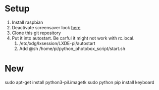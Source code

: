 # Setup
1. Install raspbian
2. Deactivate screensaver look [here](https://www.geeks3d.com/hacklab/20160108/how-to-disable-the-blank-screen-on-raspberry-pi-raspbian/)
3. Clone this git repository
4. Put it into autostart. Be carful it might not work with rc.local.
    1. /etc/xdg/lxsession/LXDE-pi/autostart
    2. Add @sh /home/pi/python_photobox_script/start.sh
  

# New
sudo apt-get install python3-pil.imagetk
sudo python pip install keyboard


